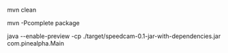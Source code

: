 
mvn clean

mvn -Pcomplete package

java --enable-preview -cp ./target/speedcam-0.1-jar-with-dependencies.jar com.pinealpha.Main
